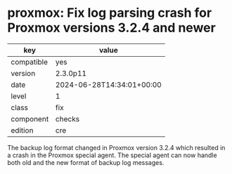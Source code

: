 [//]: # (werk v2)
# proxmox: Fix log parsing crash for Proxmox versions 3.2.4 and newer

key        | value
---------- | ---
compatible | yes
version    | 2.3.0p11
date       | 2024-06-28T14:34:01+00:00
level      | 1
class      | fix
component  | checks
edition    | cre

The backup log format changed in Proxmox version 3.2.4 which resulted in a crash
in the Proxmox special agent.
The special agent can now handle both old and the new format of backup log messages.